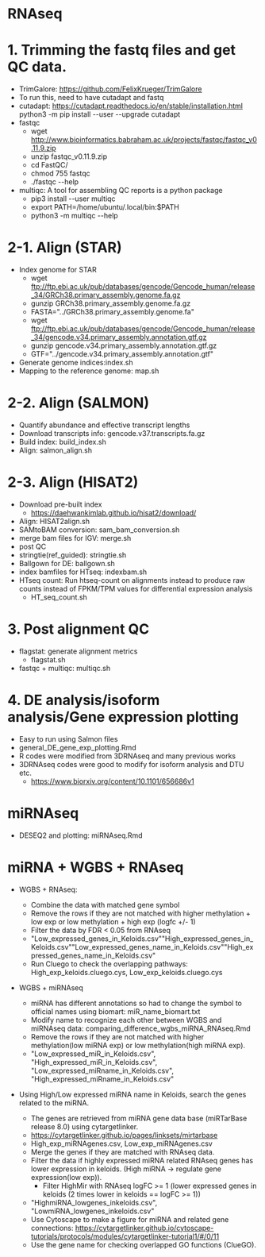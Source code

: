 # RNAseq

# 1. Trimming the fastq files and get QC data.
  - TrimGalore: https://github.com/FelixKrueger/TrimGalore
  - To run this, need to have cutadapt and fastq
  - cutadapt: https://cutadapt.readthedocs.io/en/stable/installation.html
          python3 -m pip install --user --upgrade cutadapt
  - fastqc
    - wget http://www.bioinformatics.babraham.ac.uk/projects/fastqc/fastqc_v0.11.9.zip
    - unzip fastqc_v0.11.9.zip
    - cd FastQC/
    - chmod 755 fastqc
    - ./fastqc --help
  - multiqc: A tool for assembling QC reports is a python package
    - pip3 install --user multiqc
    - export PATH=/home/ubuntu/.local/bin:$PATH
    - python3 -m multiqc --help

# 2-1. Align (STAR)
  - Index genome for STAR
    - wget ftp://ftp.ebi.ac.uk/pub/databases/gencode/Gencode_human/release_34/GRCh38.primary_assembly.genome.fa.gz
    - gunzip GRCh38.primary_assembly.genome.fa.gz
    - FASTA="../GRCh38.primary_assembly.genome.fa"
    - wget ftp://ftp.ebi.ac.uk/pub/databases/gencode/Gencode_human/release_34/gencode.v34.primary_assembly.annotation.gtf.gz
    - gunzip gencode.v34.primary_assembly.annotation.gtf.gz
    - GTF="../gencode.v34.primary_assembly.annotation.gtf"
  - Generate genome indices:index.sh
  - Mapping to the reference genome: map.sh
 
 # 2-2. Align (SALMON)
 - Quantify abundance and effective transcript lengths
 - Download transcripts info: gencode.v37.transcripts.fa.gz
 - Build index: build_index.sh
 - Align: salmon_align.sh

# 2-3. Align (HISAT2)
- Download pre-built index
  - https://daehwankimlab.github.io/hisat2/download/
- Align: HISAT2align.sh
- SAMtoBAM conversion: sam_bam_conversion.sh
- merge bam files for IGV: merge.sh
- post QC
- stringtie(ref_guided): stringtie.sh
- Ballgown for DE: ballgown.sh
- index bamfiles for HTseq: indexbam.sh
- HTseq count: Run htseq-count on alignments instead to produce raw counts instead of FPKM/TPM values for differential expression analysis
  - HT_seq_count.sh

# 3. Post alignment QC
  - flagstat: generate alignment metrics
    - flagstat.sh
  - fastqc + multiqc: multiqc.sh

# 4. DE analysis/isoform analysis/Gene expression plotting
- Easy to run using Salmon files
- general_DE_gene_exp_plotting.Rmd
- R codes were modified from 3DRNAseq and many previous works
- 3DRNAseq codes were good to modify for isoform analysis and DTU etc.
  - https://www.biorxiv.org/content/10.1101/656686v1

# miRNAseq
- DESEQ2 and plotting: miRNAseq.Rmd

# miRNA + WGBS + RNAseq
- WGBS + RNAseq: 
  - Combine the data with matched gene symbol
  - Remove the rows if they are not matched with higher methylation + low exp or low methylation + high exp (logfc +/- 1)
  - Filter the data by FDR < 0.05 from RNAseq
  - "Low_expressed_genes_in_Keloids.csv""High_expressed_genes_in_Keloids.csv""Low_expressed_genes_name_in_Keloids.csv""High_expressed_genes_name_in_Keloids.csv"
  - Run Cluego to check the overlapping pathways: High_exp_keloids.cluego.cys, Low_exp_keloids.cluego.cys

- WGBS + miRNAseq
  - miRNA has different annotations so had to change the symbol to official names using biomart: miR_name_biomart.txt
  - Modify name to recognize each other between WGBS and miRNAseq data: comparing_difference_wgbs_miRNA_RNAseq.Rmd
  - Remove the rows if they are not matched with higher methylation(low miRNA exp) or low methylation(high miRNA exp). 
  - "Low_expressed_miR_in_Keloids.csv", "High_expressed_miR_in_Keloids.csv", "Low_expressed_miRname_in_Keloids.csv", "High_expressed_miRname_in_Keloids.csv"

- Using High/Low expressed miRNA name in Keloids, search the genes related to the miRNA.
  - The genes are retrieved from miRNA gene data base (miRTarBase release 8.0) using cytargetlinker.
  - https://cytargetlinker.github.io/pages/linksets/mirtarbase
  - High_exp_miRNAgenes.csv, Low_exp_miRNAgenes.csv
  - Merge the genes if they are matched with RNAseq data.
  - Filter the data if highly expressed miRNA related RNAseq genes has lower expression in keloids. (High miRNA -> regulate gene expression(low exp)).
    - Filter HighMir with RNAseq logFC >= 1 (lower expressed genes in keloids (2 times lower in keloids == logFC >= 1))
  - "HighmiRNA_lowgenes_inkeloids.csv", "LowmiRNA_lowgenes_inkeloids.csv"
  - Use Cytoscape to make a figure for miRNA and related gene connections: https://cytargetlinker.github.io/cytoscape-tutorials/protocols/modules/cytargetlinker-tutorial1/#/0/11
  - Use the gene name for checking overlapped GO functions (ClueGO).
 
